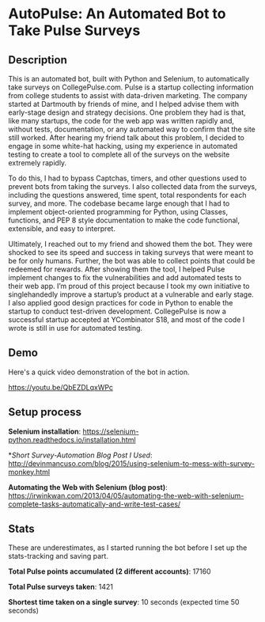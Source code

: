 # AutoPulse: An Automated Bot to Take Pulse Surveys

## Description

This is an automated bot, built with Python and Selenium, to automatically take surveys on CollegePulse.com. Pulse is a startup collecting information from college students to assist with data-driven marketing. The company started at Dartmouth by friends of mine, and I helped advise them with early-stage design and strategy decisions. One problem they had is that, like many startups, the code for the web app was written rapidly and, without tests, documentation, or any automated way to confirm that the site still worked. After hearing my friend talk about this problem, I decided to engage in some white-hat hacking, using my experience in automated testing to create a tool to complete all of the surveys on the website extremely rapidly. 

To do this, I had to bypass Captchas, timers, and other questions used to prevent bots from taking the surveys. I also collected data from the surveys, including the questions answered, time spent, total respondents for each survey, and more. The codebase became large enough that I had to implement object-oriented programming for Python, using Classes, functions, and PEP 8 style documentation to make the code functional, extensible, and easy to interpret. 

Ultimately, I reached out to my friend and showed them the bot. They were shocked to see its speed and success in taking surveys that were meant to be for only humans. Further, the bot was able to collect points that could be redeemed for rewards. After showing them the tool, I helped Pulse implement changes to fix the vulnerabilities and add automated tests to their web app. I’m proud of this project because I took my own initiative to singlehandedly improve a startup’s product at a vulnerable and early stage. I also applied good design practices for code in Python to enable the startup to conduct test-driven development. CollegePulse is now a successful startup accepted at YCombinator S18, and most of the code I wrote is still in use for automated testing.

## Demo

Here's a quick video demonstration of the bot in action. 

https://youtu.be/QbEZDLqxWPc

## Setup process

**Selenium installation**: https://selenium-python.readthedocs.io/installation.html

**Short Survey-Automation Blog Post I Used*: http://devinmancuso.com/blog/2015/using-selenium-to-mess-with-survey-monkey.html

**Automating the Web with Selenium (blog post)**: https://irwinkwan.com/2013/04/05/automating-the-web-with-selenium-complete-tasks-automatically-and-write-test-cases/

## Stats
These are underestimates, as I started running the bot before I set up the stats-tracking and saving part. 

**Total Pulse points accumulated (2 different accounts)**: 17160

**Total Pulse surveys taken**: 1421 

**Shortest time taken on a single survey**: 10 seconds (expected time 50 seconds)
